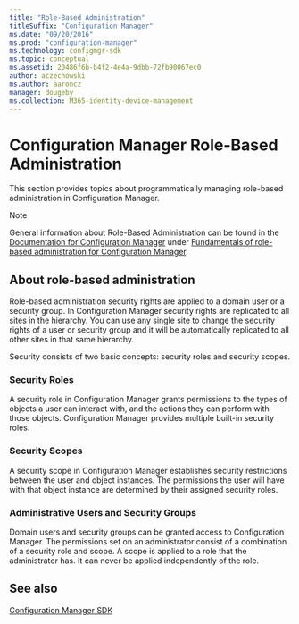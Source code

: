 ```yaml
---
title: "Role-Based Administration"
titleSuffix: "Configuration Manager"
ms.date: "09/20/2016"
ms.prod: "configuration-manager"
ms.technology: configmgr-sdk
ms.topic: conceptual
ms.assetid: 20486f6b-b4f2-4e4a-9dbb-72fb90067ec0
author: aczechowski
ms.author: aaroncz
manager: dougeby
ms.collection: M365-identity-device-management
---
```

# Configuration Manager Role-Based Administration
This section provides topics about programmatically managing role-based administration in Configuration Manager.  

> [!NOTE]
>  General information about Role-Based Administration can be found in the [Documentation for Configuration Manager](https://technet.microsoft.com/library/mt346023.aspx) under [Fundamentals of role-based administration for Configuration Manager](https://technet.microsoft.com/library/mt592917.aspx).  

## About role-based administration  
 Role-based administration security rights are applied to a domain user or a security group. In Configuration Manager security rights are replicated to all sites in the hierarchy. You can use any single site to change the security rights of a user or security group and it will be automatically replicated to all other sites in that same hierarchy.  

 Security consists of two basic concepts: security roles and security scopes.  

### Security Roles  
 A security role in Configuration Manager grants permissions to the types of objects a user can interact with, and the actions they can perform with those objects. Configuration Manager provides multiple built-in security roles.  

### Security Scopes  
 A security scope in Configuration Manager establishes security restrictions between the user and object instances. The permissions the user will have with that object instance are determined by their assigned security roles.  

### Administrative Users and Security Groups  
 Domain users and security groups can be granted access to Configuration Manager. The permissions set on an administrator consist of a combination of a security role and scope. A scope is applied to a role that the administrator has. It can never be applied independently of the role.  

## See also

[Configuration Manager SDK](/sccm/develop/core/misc/system-center-configuration-manager-sdk)
